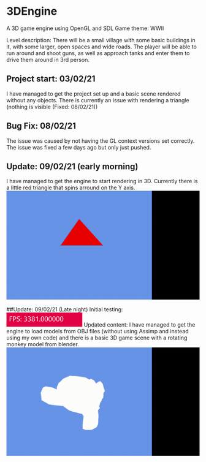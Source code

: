 # 3DEngine
A 3D game engine using OpenGL and SDL
Game theme: WWII

Level description:
There will be a small village with some basic buildings in it, with some larger, open spaces and wide roads.
The player will be able to run around and shoot guns, as well as approach tanks and enter them to drive them around in 3rd person. 

## Project start: 03/02/21
I have managed to get the project set up and a basic scene rendered without any objects. There is currently an issue with rendering a triangle (nothing is visible (Fixed: 08/02/21))

## Bug Fix: 08/02/21
The issue was caused by not having the GL context versions set correctly. The issue was fixed a few days ago but only just pushed.

## Update: 09/02/21 (early morning)
I have managed to get the engine to start rendering in 3D. Currently there is a little red triangle that spins arround on the Y axis.
<img src="Documentation_Assets/triangle_spin.gif?raw=true"/>

##Update: 09/02/21 (Late night)
Initial testing:
<img src="Documentation_Assets/initialFPS.png?raw=true"/>
Updated content:
I have managed to get the engine to load models from OBJ files (without using Assimp and instead using my own code) and there is a basic 3D game scene with a rotating monkey model from blender.
<img src="Documentation_Assets/monkey.gif?raw=true"/>